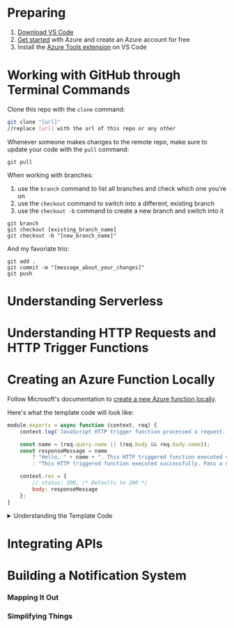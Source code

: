# Preparing
1. [Download VS Code](https://code.visualstudio.com/download)
2. [Get started](https://azure.microsoft.com/en-us/get-started/) with Azure and create an Azure account for free
3. Install the [Azure Tools extension](https://marketplace.visualstudio.com/items?itemName=ms-vscode.vscode-node-azure-pack) on VS Code

# Working with GitHub through Terminal Commands

Clone this repo with the `clone` command:
```bash
git clone "[url]"
//replace [url] with the url of this repo or any other
```

Whenever someone makes changes to the remote repo, make sure to update your code with the `pull` command:
```
git pull
```

When working with branches:
1. use the `branch` command to list all branches and check which one you're on
2. use the `checkout` command to switch into a different, existing branch
3. use the `checkout -b` command to create a new branch and switch into it
```
git branch
git checkout [existing_branch_name]
git checkout -b "[new_branch_name]"
```

And my favoriate trio:
```
git add .
git commit -m "[message_about_your_changes]"
git push
```

# Understanding Serverless

# Understanding HTTP Requests and HTTP Trigger Functions

# Creating an Azure Function Locally

Follow Microsoft's documentation to [create a new Azure function locally](https://docs.microsoft.com/en-us/azure/developer/javascript/tutorial/vscode-function-app-http-trigger/tutorial-vscode-serverless-node-create-local).

Here's what the template code will look like:

```javascript
module.exports = async function (context, req) {
    context.log('JavaScript HTTP trigger function processed a request.');

    const name = (req.query.name || (req.body && req.body.name));
    const responseMessage = name
        ? "Hello, " + name + ". This HTTP triggered function executed successfully."
        : "This HTTP triggered function executed successfully. Pass a name in the query string or in the request body for a personalized response.";

    context.res = {
        // status: 200, /* Defaults to 200 */
        body: responseMessage
    };
}
```

<details><summary>Understanding the Template Code</summary>
<br>

There are two function parameters: `context` and `req` where:
- `context` is an object that is used to pass to and from the function and the runtime [> read more](https://docs.microsoft.com/en-us/azure/azure-functions/functions-reference-node?tabs=v2#context-object)
- `req` is an object that holds data related to how the request was made specifically [> read more](https://docs.microsoft.com/en-us/azure/azure-functions/functions-reference-node?tabs=v2#http-triggers-and-bindings)

`context.log` statements are similar to console.log statements but can be found in the [Azure Portal](portal.azure.com) log for your function. You want to place context.log statements to check for possible errors in your code.

1. Go to the Azure Portal and log in
2. Once you have created ***and deployed*** your Azure function, you should see it appear in your recent resources
3. Click on it and navigate to the function you just created
4. Click on "Code and Test"
5. Open the log at the bottom of the page

`req.query.[key]` is a value that comes directly from a parameter that is used when the HTTP request is being made.
- "query parameters" are appended to the endpoint/url after a '?' symbol
- various parameters are separated with a '&' symbol
- E.g. no parameters: https://[endpoint]
- E.g. single parameter: https://[endpoint]?parameter_key=parameter_value
- E.g. multiple parameters: https://[endpoint]?fruit=apple&game=monopoly&color=green&expensive=true

`req.body` or `req.body.[key]` is a valye that comes from a body sent with the HTTP request that is being made

`context.res` is the response that is sent back when someone makes a request to it

<br><br>
</details>

# Integrating APIs

# Building a Notification System

### Mapping It Out

### Simplifying Things
